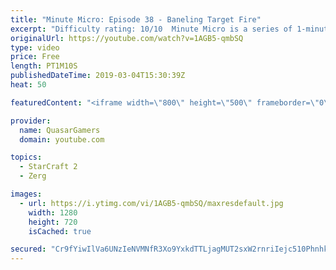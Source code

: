 ```yaml
---
title: "Minute Micro: Episode 38 - Baneling Target Fire"
excerpt: "Difficulty rating: 10/10  Minute Micro is a series of 1-minute videos explaining how to perform common micro techniques. This episode is on target firing banelings.  twitch.tv/Quasarprintf"
originalUrl: https://youtube.com/watch?v=1AGB5-qmbSQ
type: video
price: Free
length: PT1M10S
publishedDateTime: 2019-03-04T15:30:39Z
heat: 50

featuredContent: "<iframe width=\"800\" height=\"500\" frameborder=\"0\" src=\"https://www.youtube.com/embed/1AGB5-qmbSQ\" allow=\"accelerometer; autoplay; encrypted-media; gyroscope; picture-in-picture\" allowfullscreen></iframe>"

provider:
  name: QuasarGamers
  domain: youtube.com

topics:
  - StarCraft 2
  - Zerg

images:
  - url: https://i.ytimg.com/vi/1AGB5-qmbSQ/maxresdefault.jpg
    width: 1280
    height: 720
    isCached: true

secured: "Cr9fYiwIlVa6UNzIeNVMNfR3Xo9YxkdTTLjagMUT2sxW2rnriIejc510PhnhkJe/7CtEHGbMuLELk7RQv9YrpMZGXZHZ33OUcdZfmqR3YuD25AUSwRnS6lLPARNDK/Wb1UiQh+Sj8v0HWQJkn4G/TVJ/c33SfpObT7TPj5LqOi31EDyN6kanU18bFyre+A9Rmn3KmXoKwIFkZXVdPRN11vdWSTeStbjNz/xxvfjJDjnSf3L6qkFjkvPo8t/gIMEw7yZdyi1gMrdaHO1Xa9hKE8FXUUI1IA7dRDU8DqVI337OYOQqXWElLbMCzYeTY4G5Jv9NsFQxIUElUWSQfbvtzhzTzVONXr7lZURxmHkZHnDcZRAigNWDZ5SZLMQgNzwxjSJDT9TUzILfUc1foaq0pUVJvNJULjEB1Tr+4AYkcj8=;zImmtYNOSWF/D0l6xTsEnQ=="
---
```


